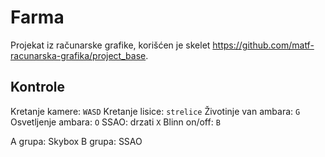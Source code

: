 # Farma
Projekat iz računarske grafike, korišćen je skelet https://github.com/matf-racunarska-grafika/project_base.

## Kontrole
Kretanje kamere: `WASD`
Kretanje lisice: `strelice`
Životinje van ambara: `G`
Osvetljenje ambara: `O`
SSAO: drzati `X`
Blinn on/off: `B`

A grupa: Skybox
B grupa: SSAO



